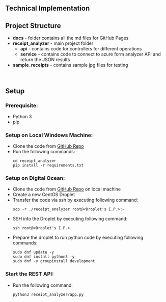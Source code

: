 ## Technical Implementation

## Project Structure

 - **docs** - folder contains all the md files for GitHub Pages
 - **receipt_analyzer** - main project folder
	 - **api** - contains code for controllers for different operations
	 - **service** - contains code to connect to azure form analyzer API and return the JSON results
 - **sample_receipts** - contains sample jpg files for testing


<br/>


## Setup
### Prerequisite:

 - Python 3
 - pip


### Setup on Local Windows Machine:

 - Clone the code from [GitHub Repo](https://github.com/pranjal7842/ReceiptAnalyzer)
 - Run the following commands:
	```
	cd receipt_analyzer
	pip install -r requirements.txt
	```


### Setup on Digital Ocean:

 - Clone the code from [GitHub Repo](https://github.com/pranjal7842/ReceiptAnalyzer) on local machine
 - Create a new CentOS Droplet
 - Transfer the code via ssh by executing following command:
	```
	scp -r ./receipt_analyzer root@<Droplet's I.P.>:~
	```
 - SSH into the Droplet by executing following command:
	```
	ssh root@<Droplet's I.P.>
	```
 - Prepare the droplet to run python code by executing following commands:
	```
	sudo dnf update -y
	sudo dnf install python3 -y
	sudo dnf -y groupinstall development
	```


### Start the REST API:

 - Run the following command:
	```
	python3 receipt_analyzer/app.py
	```

